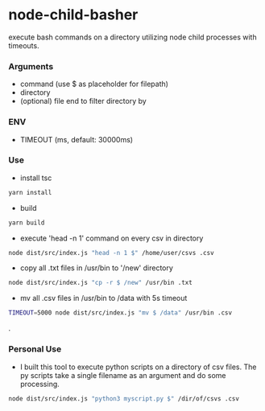# node-child-basher

execute bash commands on a directory utilizing node child processes with timeouts.

### Arguments
- command (use $ as placeholder for filepath)
- directory
- (optional) file end to filter directory by

### ENV
- TIMEOUT (ms, default: 30000ms)

### Use
- install tsc
```bash
yarn install
```
- build
```bash
yarn build
```
- execute 'head -n 1' command on every csv in directory
```bash
node dist/src/index.js "head -n 1 $" /home/user/csvs .csv
```
- copy all .txt files in /usr/bin to '/new' directory
```bash
node dist/src/index.js "cp -r $ /new" /usr/bin .txt
```
- mv all .csv files in /usr/bin to /data with 5s timeout
```bash
TIMEOUT=5000 node dist/src/index.js "mv $ /data" /usr/bin .csv
```
\.
### Personal Use
- I built this tool to execute python scripts on a directory of csv files. The py scripts take a single filename as an argument and do some processing.
```bash
node dist/src/index.js "python3 myscript.py $" /dir/of/csvs .csv 
```